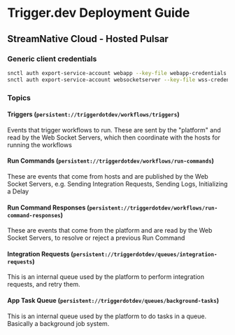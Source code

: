 # Trigger.dev Deployment Guide

## StreamNative Cloud - Hosted Pulsar

### Generic client credentials

```sh
snctl auth export-service-account webapp --key-file webapp-credentials.json
snctl auth export-service-account websocketserver --key-file wss-credentials.json
```

### Topics

#### Triggers (`persistent://triggerdotdev/workflows/triggers`)

Events that trigger workflows to run. These are sent by the "platform" and read by the Web Socket Servers, which then coordinate with the hosts for running the workflows

#### Run Commands (`persistent://triggerdotdev/workflows/run-commands`)

These are events that come from hosts and are published by the Web Socket Servers, e.g. Sending Integration Requests, Sending Logs, Initializing a Delay

#### Run Command Responses (`persistent://triggerdotdev/workflows/run-command-responses`)

These are events that come from the platform and are read by the Web Socket Servers, to resolve or reject a previous Run Command

#### Integration Requests (`persistent://triggerdotdev/queues/integration-requests`)

This is an internal queue used by the platform to perform integration requests, and retry them.

#### App Task Queue (`persistent://triggerdotdev/queues/background-tasks`)

This is an internal queue used by the platform to do tasks in a queue. Basically a background job system.
